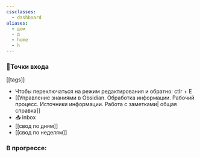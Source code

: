 ```yaml
---
cssclasses:
  - dashboard
aliases:
  - дом
  - д
  - home
  - h
---
```

### 🚪Точки входа 

[[tags]] 
- Чтобы переключаться на режим редактирования и обратно: ctlr + E
- [[Управление знаниями в Obsidian. Обработка информации. Рабочий процесс. Источники информации. Работа с заметками| общая справка]]
- 📥 inbox
- [[свод по дням]] 
- [[свод по неделям]] 

### В прогрессе:


